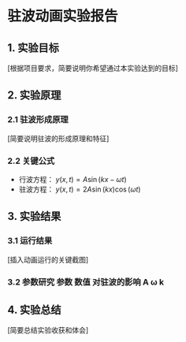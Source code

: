 # 驻波动画实验报告

## 1. 实验目标
[根据项目要求，简要说明你希望通过本实验达到的目标]

## 2. 实验原理
### 2.1 驻波形成原理
[简要说明驻波的形成原理和特征]

### 2.2 关键公式
- 行波方程： $y(x, t) = A \sin(kx - \omega t)$
- 驻波方程： $y(x,t) = 2A\sin(kx)\cos(\omega t)$

## 3. 实验结果
### 3.1 运行结果
[插入动画运行的关键截图]

### 3.2 参数研究 参数 数值 对驻波的影响 A ω k

## 4. 实验总结
[简要总结实验收获和体会]
